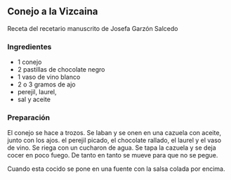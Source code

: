 ## Conejo a la Vizcaina

Receta del recetario manuscrito de Josefa Garzón Salcedo

### Ingredientes

- 1 conejo
- 2 pastillas de chocolate negro
- 1 vaso de vino blanco
- 2 o 3 gramos de ajo
- perejil, laurel,
- sal y aceite

### Preparación

El conejo se hace a trozos.
Se laban y se onen en una cazuela con aceite,
junto con los ajos. el perejil picado,
el chocolate rallado, el laurel y el vaso de vino.
Se riega con un cucharon de agua.
Se tapa la cazuela y se deja cocer en poco fuego.
De tanto en tanto se mueve para que no se pegue.

Cuando esta cocido se pone en una fuente con la salsa colada por encima.




